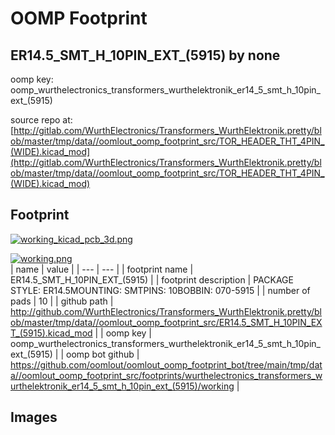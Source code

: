 # OOMP Footprint  
## ER14.5_SMT_H_10PIN_EXT_(5915)  by none  
  
oomp key: oomp_wurthelectronics_transformers_wurthelektronik_er14_5_smt_h_10pin_ext_(5915)  
  
source repo at: [http://gitlab.com/WurthElectronics/Transformers_WurthElektronik.pretty/blob/master/tmp/data//oomlout_oomp_footprint_src/TOR_HEADER_THT_4PIN_(WIDE).kicad_mod](http://gitlab.com/WurthElectronics/Transformers_WurthElektronik.pretty/blob/master/tmp/data//oomlout_oomp_footprint_src/TOR_HEADER_THT_4PIN_(WIDE).kicad_mod)  
## Footprint  
  
[![working_kicad_pcb_3d.png](working_kicad_pcb_3d_600.png)](working_kicad_pcb_3d.png)  
  
[![working.png](working_600.png)](working.png)  
| name | value | 
| --- | --- | 
| footprint name | ER14.5_SMT_H_10PIN_EXT_(5915) | 
| footprint description | PACKAGE STYLE: ER14.5MOUNTING: SMTPINS: 10BOBBIN: 070-5915 | 
| number of pads | 10 | 
| github path | http://github.com/WurthElectronics/Transformers_WurthElektronik.pretty/blob/master/tmp/data//oomlout_oomp_footprint_src/ER14.5_SMT_H_10PIN_EXT_(5915).kicad_mod | 
| oomp key | oomp_wurthelectronics_transformers_wurthelektronik_er14_5_smt_h_10pin_ext_(5915) | 
| oomp bot github | https://github.com/oomlout/oomlout_oomp_footprint_bot/tree/main/tmp/data//oomlout_oomp_footprint_src/footprints/wurthelectronics_transformers_wurthelektronik_er14_5_smt_h_10pin_ext_(5915)/working | 
## Images  

